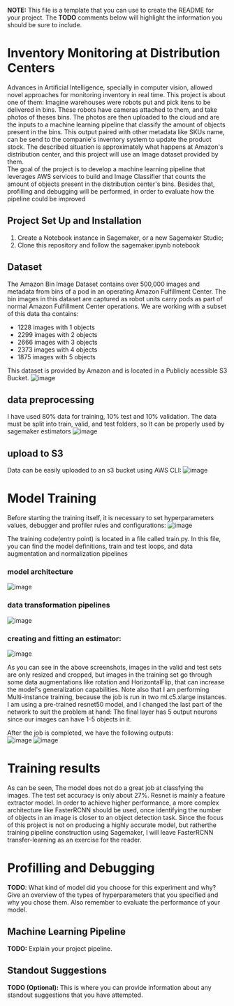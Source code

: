 **NOTE:** This file is a template that you can use to create the README for your project. The **TODO** comments below will highlight the information you should be sure to include.

# Inventory Monitoring at Distribution Centers

Advances in Artificial Intelligence, specially in computer vision, allowed novel approaches for monitoring inventory in real time. This project is about one of them: Imagine  warehouses were robots put and pick itens to be delivered in bins. These robots have cameras attached to them, and take photos of theses bins. The photos are then uploaded to the cloud and are the inputs to a machine learning pipeline that classify the amount of objects present in the bins. This output paired with other metadata like SKUs name, can be send to the companie's inventory system to update the product stock. The described situation is approximately what happens at Amazon's distribution center, and this project will use an Image dataset provided by them.
<br>
The goal of the project is to develop a machine learning pipeline that leverages AWS services to build and Image Classifier that counts the amount of objects present in the distribution center's bins. Besides that,  profilling and debugging will be performed, in order to evaluate how the pipeline could be improved


## Project Set Up and Installation
1. Create a Notebook instance in Sagemaker, or a new Sagemaker Studio;
2. Clone this repository and follow the sagemaker.ipynb notebook

## Dataset
The Amazon Bin Image Dataset contains over 500,000 images and metadata from bins of a pod in an operating Amazon Fulfillment Center. The bin images in this dataset are captured as robot units carry pods as part of normal Amazon Fulfillment Center operations.
We are working with a subset of this data tha contains:
- 1228 images with 1 objects
- 2299 images with 2 objects
- 2666 images with 3 objects
- 2373 images with 4 objects
- 1875 images with 5 objects

This dataset is provided by Amazon and is located in a Publicly acessible S3 Bucket.
![image](https://github.com/hualcosa/AWS-Machine-Learning-Engineer-NanoDegree-Capstome/assets/46836901/bc4a83aa-7600-4235-b5d8-1f8fb6c93394)

## data preprocessing
I have used 80% data for training, 10% test and 10% validation. The data must be split into train, valid, and test folders, so It can be properly used by sagemaker estimators
![image](https://github.com/hualcosa/AWS-Machine-Learning-Engineer-NanoDegree-Capstome/assets/46836901/b3d68bdf-ba7b-45d8-9376-0b292ea4585b)

## upload to S3
Data can be easily uploaded to an s3 bucket using AWS CLI: 
![image](https://github.com/hualcosa/AWS-Machine-Learning-Engineer-NanoDegree-Capstome/assets/46836901/70490e1e-95a0-45d0-8d0a-8d8d2da2236c)

# Model Training
Before starting the training itself, it is necessary to set hyperparameters values, debugger and profiler rules and configurations:
![image](https://github.com/hualcosa/AWS-Machine-Learning-Engineer-NanoDegree-Capstome/assets/46836901/fe870474-9949-4f63-8e42-aee99587933c)

The training code(entry point) is located in a file called train.py. In this file, you can find the model definitions, train and test loops, and data augmentation and normalization pipelines

### model architecture
![image](https://github.com/hualcosa/AWS-Machine-Learning-Engineer-NanoDegree-Capstome/assets/46836901/dfc5f99b-a636-4cf9-8ec9-74d8a78212a1)

### data transformation pipelines
![image](https://github.com/hualcosa/AWS-Machine-Learning-Engineer-NanoDegree-Capstome/assets/46836901/b7aab12e-bd2b-49a6-b8a6-90a7dedf434d)

### creating and fitting an estimator:

![image](https://github.com/hualcosa/AWS-Machine-Learning-Engineer-NanoDegree-Capstome/assets/46836901/7c6b98f8-dc95-4812-96ef-f849bacf0c1f)

As you can see in the above screenshots, images in the valid and test sets are only resized and cropped, but images in the training set go through some data augmentations like rotation and HorizontalFlip, that can increase the model's generalization capabilities. Note also that I am performing Multi-instance training, because the job is run in two ml.c5.xlarge instances. I am using a pre-trained resnet50 model, and I changed the last part of the network to suit the problem at hand: The final layer has 5 output neurons since our images can have 1-5 objects in it.<br>

After the job is completed, we have the following outputs:
<br>
![image](https://github.com/hualcosa/AWS-Machine-Learning-Engineer-NanoDegree-Capstome/assets/46836901/e79ca133-1bea-43c2-a15e-55d7a2ea34f1)
![image](https://github.com/hualcosa/AWS-Machine-Learning-Engineer-NanoDegree-Capstome/assets/46836901/bf806506-87de-4964-a139-d33c6e4de398)

# Training results
As can be seen, The model does not do a great job at classfying the images. The test set accuracy is only about 27%. Resnet is mainly a feature extractor model. In order to achieve higher performance, a more complex architecture like FasterRCNN should be used, once identifying the number of objects in an image is closer to an object detection task. Since the focus of this project is not on producing a highly accurate model, but ratherthe training pipeline construction using Sagemaker, I will leave FasterRCNN transfer-learning as an exercise for the reader. 

# Profilling and Debugging

 
 

**TODO**: What kind of model did you choose for this experiment and why? Give an overview of the types of hyperparameters that you specified and why you chose them. Also remember to evaluate the performance of your model.

## Machine Learning Pipeline
**TODO:** Explain your project pipeline.

## Standout Suggestions
**TODO (Optional):** This is where you can provide information about any standout suggestions that you have attempted.
